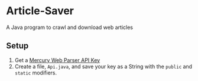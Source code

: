 # Article-Saver
A Java program to crawl and download web articles
## Setup
1. Get a [Mercury Web Parser API Key](https://mercury.postlight.com/web-parser/)
2. Create a file, `Api.java`, and save your key as a String with the `public` and `static` modifiers.
